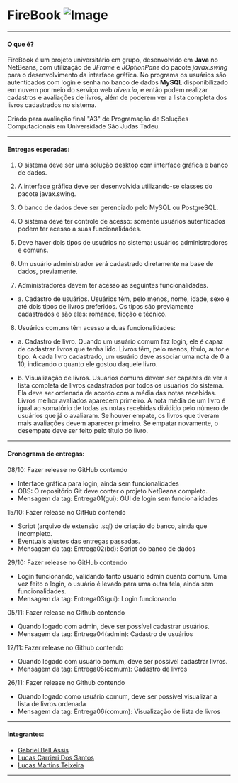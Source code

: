 # FireBook ![Image](https://raw.githubusercontent.com/GabrielBAssis/FireBook_A3/main/src/main/resources/imagens/firebook65x65.png)

---

#### O que é?

FireBook é um projeto universitário em grupo, desenvolvido em **Java** no NetBeans, com utilização de *JFrame* e *JOptionPane* do pacote *javax.swing* para o desenvolvimento da interface gráfica. No programa os usuários são autenticados com login e senha no banco de dados **MySQL** disponibilizado em nuvem por meio do serviço web *aiven.io*, e então podem realizar cadastros e avaliações de livros, além de poderem ver a lista completa dos livros cadastrados no sistema.

Criado para avaliação final "A3" de Programação de Soluções Computacionais em Universidade São Judas Tadeu.

---

#### Entregas esperadas:

1. O sistema deve ser uma solução desktop com interface gráfica e banco de dados.

2. A interface gráfica deve ser desenvolvida utilizando-se classes do pacote javax.swing.

3. O banco de dados deve ser gerenciado pelo MySQL ou PostgreSQL.

4. O sistema deve ter controle de acesso: somente usuários autenticados podem ter acesso
a suas funcionalidades.

5. Deve haver dois tipos de usuários no sistema: usuários administradores e comuns.

6. Um usuário administrador será cadastrado diretamente na base de dados, previamente.

7. Administradores devem ter acesso às seguintes funcionalidades.

- a. Cadastro de usuários. Usuários têm, pelo menos, nome, idade, sexo e até dois tipos de
livros preferidos. Os tipos são previamente cadastrados e são eles: romance, ficção e
técnico.

8. Usuários comuns têm acesso a duas funcionalidades:

- a. Cadastro de livro. Quando um usuário comum faz login, ele é capaz de cadastrar livros
que tenha lido. Livros têm, pelo menos, título, autor e tipo. A cada livro cadastrado, um
usuário deve associar uma nota de 0 a 10, indicando o quanto ele gostou daquele livro.

- b. Visualização de livros. Usuários comuns devem ser capazes de ver a lista completa de
livros cadastrados por todos os usuários do sistema. Ela deve ser ordenada de acordo com
a média das notas recebidas. Livros melhor avaliados aparecem primeiro. A nota média de
um livro é igual ao somatório de todas as notas recebidas dividido pelo número de usuários
que já o avaliaram. Se houver empate, os livros que tiveram mais avaliações devem aparecer
primeiro. Se empatar novamente, o desempate deve ser feito pelo título do livro.

---

#### Cronograma de entregas:

08/10: Fazer release no GitHub contendo
- Interface gráfica para login, ainda sem funcionalidades
- OBS: O repositório Git deve conter o projeto NetBeans completo.
- Mensagem da tag: Entrega01(gui): GUI de login sem funcionalidades

15/10: Fazer release no GitHub contendo
- Script (arquivo de extensão .sql) de criação do banco, ainda que incompleto.
- Eventuais ajustes das entregas passadas.
- Mensagem da tag: Entrega02(bd): Script do banco de dados

29/10: Fazer release no GitHub contendo
- Login funcionando, validando tanto usuário admin quanto comum. Uma vez feito o login, o
usuário é levado para uma outra tela, ainda sem funcionalidades.
- Mensagem da tag: Entrega03(gui): Login funcionando

05/11: Fazer release no Github contendo
- Quando logado com admin, deve ser possível cadastrar usuários.
- Mensagem da tag: Entrega04(admin): Cadastro de usuários

12/11: Fazer release no Github contendo
- Quando logado com usuário comum, deve ser possível cadastrar livros.
- Mensagem da tag: Entrega05(comum): Cadastro de livros

26/11: Fazer release no Github contendo
- Quando logado como usuário comum, deve ser possível visualizar a lista de livros
ordenada
- Mensagem da tag: Entrega06(comum): Visualização de lista de livros

---

#### Integrantes:

- [Gabriel Bell Assis](https://github.com/GabrielBAssis/)
- [Lucas Carrieri Dos Santos](https://github.com/LucasCarrieri/)
- [Lucas Martins Teixeira](https://github.com/LucasMLag/)

---